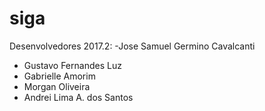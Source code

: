 # siga

Desenvolvedores 2017.2:
-Jose Samuel Germino Cavalcanti
- Gustavo Fernandes Luz
- Gabrielle Amorim
- Morgan Oliveira
- Andrei Lima A. dos Santos
